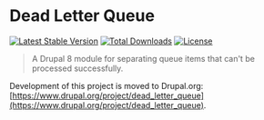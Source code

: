Dead Letter Queue
======================

[![Latest Stable Version](https://poser.pugx.org/wieni/dead_letter_queue/v/stable)](https://packagist.org/packages/wieni/dead_letter_queue)
[![Total Downloads](https://poser.pugx.org/wieni/dead_letter_queue/downloads)](https://packagist.org/packages/wieni/dead_letter_queue)
[![License](https://poser.pugx.org/wieni/dead_letter_queue/license)](https://packagist.org/packages/wieni/dead_letter_queue)

> A Drupal 8 module for separating queue items that can't be processed successfully.

Development of this project is moved to Drupal.org:
[https://www.drupal.org/project/dead_letter_queue](https://www.drupal.org/project/dead_letter_queue).

